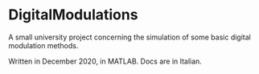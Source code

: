 # DigitalModulations
A small university project concerning the simulation of some basic digital modulation methods.

Written in December 2020, in MATLAB. Docs are in Italian. 
